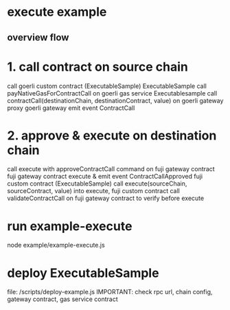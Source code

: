 # execute example

## overview flow

# 1. call contract on source chain

call goerli custom contract (ExecutableSample)
ExecutableSample call payNativeGasForContractCall on goerli gas service
Executablesample call contractCall(destinationChain, destinationContract, value) on goerli gateway proxy
goerli gateway emit event ContractCall

# 2. approve & execute on destination chain

call execute with approveContractCall command on fuji gateway contract
fuji gateway contract execute & emit event ContractCallApproved
fuji custom contract (ExecutableSample) call execute(sourceChain, sourceContract, value)
into execute, fuji custom contract call validateContractCall on fuji gateway contract to verify before execute

# run example-execute

node example/example-execute.js

# deploy ExecutableSample

file: /scripts/deploy-example.js
IMPORTANT: check rpc url, chain config, gateway contract, gas service contract

